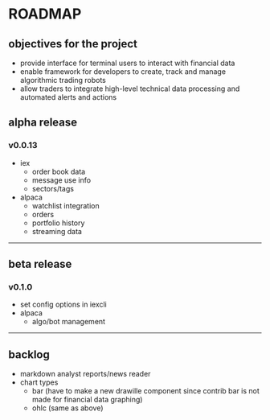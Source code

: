 # ROADMAP

## objectives for the project

- provide interface for terminal users to interact with financial data
- enable framework for developers to create, track and manage
    algorithmic trading robots
- allow traders to integrate high-level technical data processing and
    automated alerts and actions

## alpha release

### v0.0.13
- iex
  - order book data
  - message use info
  - sectors/tags
- alpaca
  - watchlist integration
  - orders
  - portfolio history
  - streaming data

---

## beta release

### v0.1.0
- set config options in iexcli
- alpaca
  - algo/bot management

---

## backlog

- markdown analyst reports/news reader
- chart types
  - bar (have to make a new drawille component since contrib bar is not made
      for financial data graphing)
  - ohlc (same as above)

